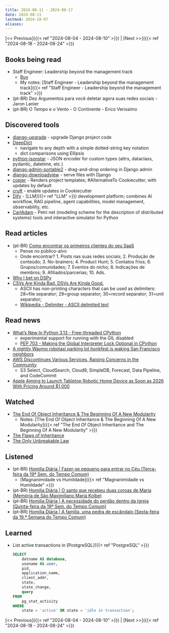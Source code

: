 ```yaml
---
title: 2024-08-11 - 2024-08-17
date: 2024-08-11
lastmod: 2024-10-07
aliases:
---
```


[<< Previous]({{< ref "2024-08-04 - 2024-08-10" >}}) | [Next >>]({{< ref "2024-08-18 - 2024-08-24" >}})

## Books being read
- Staff Engineer: Leadership beyond the management track
	- [Buy](https://staffeng.com/book)
	- My notes: [Staff Engineer - Leadership beyond the management track]({{< ref "Staff Engineer - Leadership beyond the management track" >}})
- (pt-BR) Dez Argumentos para você deletar agora suas redes sociais - Jaron Lanier
- (pt-BR) O Tempo e o Vento - O Continente - Erico Verissimo

## Discovered tools
- [django-upgrade](https://github.com/adamchainz/django-upgrade) - upgrade
  Django project code
- [DeepDict](https://github.com/henriquebastos/deepdict)
    * navigate to any depth with a simple dotted-string key notation
    * dict comparisons using Ellipsis
- [python-jsonstar](https://github.com/routablehq/python-jsonstar) - JSON
  encoder for custom types (attrs, dataclass, pydantic, datetime, etc.)
- [django-admin-sortable2](https://github.com/jrief/django-admin-sortable2) -
  drag-and-drop ordering in Django admin
- [django-downloadview](https://github.com/jazzband/django-downloadview) - serve
  files with Django
- [copier](https://github.com/copier-org/copier) - Renders project templates;
  #AlternativeTo Cookiecutter, with updates by default
- [cruft](https://github.com/cruft/cruft) - enable updates in Cookiecutter
- [Dify](https://github.com/langgenius/dify) - [LLM]({{< ref "LLM" >}})
  development platform; combines AI workflow, RAG pipeline, agent capabilities,
  model management, observability, etc.
- [CarlAdam](https://github.com/matthewryanscott/CarlAdam) - Petri net (modeling
  scheme for the description of distributed systems) tools and interactive
  simulator for Python

## Read articles
- (pt-BR) [Como encontrar os primeiros clientes do seu SaaS](https://operandoumsaas.substack.com/p/como-encontrar-os-primeiros-clientes)
    * Pense no público-alvo
    * Onde encontrar? 1. Posts nas suas redes sociais; 2. Produção de conteúdo;
      3. No-brainers; 4. Product Hunt; 5. Contatos frios; 6. Grupos/comunidades;
      7. Eventos do nicho; 8. Indicações de membros; 9. Afiliados/parcerias;
      10. Ads.
- [Why I bet on DSPy](https://blog.isaacmiller.dev/posts/dspy)
- [CSVs Are Kinda Bad. DSVs Are Kinda Good.](https://matthodges.com/posts/2024-08-12-csv-bad-dsv-good/)
    * ASCII has non-printing characters that can be used as delimiters: 28=file
      separator; 29=group separator; 30=record separator; 31=unit separator;
    * [Wikipedia - Delimiter - ASCII delimited text](https://en.wikipedia.org/wiki/Delimiter#ASCII_delimited_text)


## Read news
- [What’s New In Python 3.13 - Free-threaded CPython](https://docs.python.org/3.13/whatsnew/3.13.html#free-threaded-cpython)
    * experimental support for running with the GIL disabled
    * [PEP 703 - Making the Global Interpreter Lock Optional in CPython](https://peps.python.org/pep-0703/)
- [A nightly Waymo robotaxi parking lot honkfest is waking San Francisco neighbors](https://www.msn.com/en-us/news/technology/a-nightly-waymo-robotaxi-parking-lot-honkfest-is-waking-san-francisco-neighbors/ar-AA1oCwpl)
- [AWS Discontinues Various Services, Raising Concerns in the Community](https://www.infoq.com/news/2024/08/aws-discontinue-services/)
    * S3 Select, CloudSearch, Cloud9, SimpleDB, Forecast, Data Pipeline, and
      CodeCommit
- [Apple Aiming to Launch Tabletop Robotic Home Device as Soon as 2026 With Pricing Around $1,000](https://www.macrumors.com/2024/08/14/apple-tabletop-robotic-home-device-2026/)


## Watched
- [The End Of Object Inheritance & The Beginning Of A New Modularity](https://www.youtube.com/watch?v=3MNVP9-hglc)
    * Notes: [The End Of Object Inheritance & The Beginning Of A New Modularity]({{< ref "The End Of Object Inheritance and The Beginning Of A New Modularity" >}})
- [The Flaws of Inheritance](https://www.youtube.com/watch?v=hxGOiiR9ZKg)
- [The Only Unbreakable Law](https://www.youtube.com/watch?v=5IUj1EZwpJY)

## Listened
- (pt-BR) [Homilia Diária | Fazer-se pequeno para entrar no Céu (Terça-feira da 19ª Sem. do Tempo Comum)](https://www.youtube.com/watch?v=uaEjsbPG_vI)
    * [Magnanimidade vs Humildade]({{< ref "Magnanimidade vs Humildade" >}})
- (pt-BR) [Homilia Diária | O santo que recebeu duas coroas de Maria (Memória de São Maximiliano Maria Kolbe)](https://www.youtube.com/watch?v=GPIJlANqQTE)
- (pt-BR) [Homilia Diária | A necessidade do perdão dentro da Igreja (Quinta-feira da 19ª Sem. do Tempo Comum)](https://www.youtube.com/watch?v=9xJyNpH7QDQ)
- (pt-BR) [Homilia Diária | A família, uma pedra de escândalo (Sexta-feira da 19.ª Semana do Tempo Comum)](https://www.youtube.com/watch?v=q916vLI9T6E)

## Learned
- List active transactions in [PostgreSQL]({{< ref "PostgreSQL" >}})
   ```sql
   SELECT
       datname AS database,
       usename AS user,
       pid,
       application_name,
       client_addr,
       state,
       state_change,
       query
   FROM
       pg_stat_activity
   WHERE
       state = 'active' OR state = 'idle in transaction';
   ```

[<< Previous]({{< ref "2024-08-04 - 2024-08-10" >}}) | [Next >>]({{< ref "2024-08-18 - 2024-08-24" >}})
